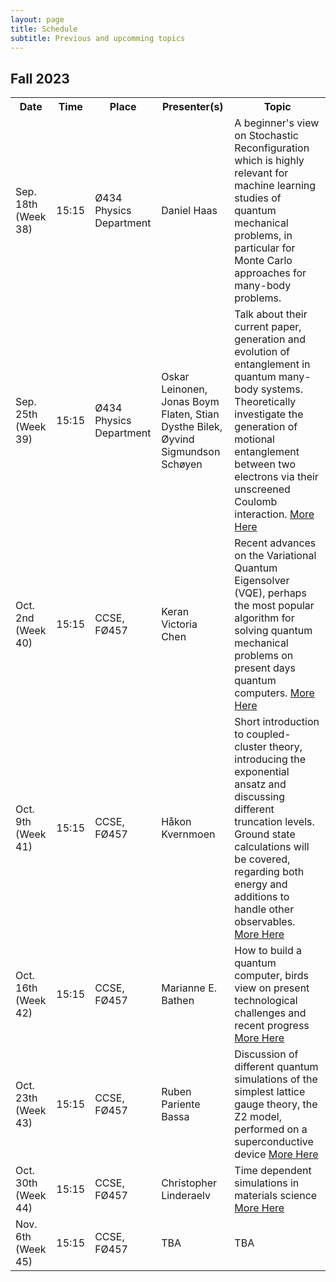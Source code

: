 ```yaml
---
layout: page
title: Schedule
subtitle: Previous and upcomming topics  
---
```


## Fall 2023
<table align="center">
  <tr>
    <th>Date</th>
    <th> Time </th>
    <th>Place</th>
    <th>Presenter(s)</th>
    <th>Topic</th>
  </tr>
  <tr>
    <td>Sep. 18th (Week 38)</td>
    <td>  15:15 </td>
    <td>  Ø434 Physics Department</td>
    <td>Daniel Haas</td>
    <td>A beginner's view on Stochastic Reconfiguration which is highly relevant for machine learning studies of quantum mechanical problems, in particular for Monte Carlo approaches for many-body problems.</td>
  </tr>

<tr>
    <td>Sep. 25th (Week 39)</td>
    <td>  15:15 </td>
    <td>  Ø434 Physics Department </td>
    <td> Oskar Leinonen, Jonas Boym Flaten, Stian Dysthe Bilek, Øyvind Sigmundson Schøyen </td>
    <td> Talk about their current paper, generation and evolution of entanglement in quantum many-body systems. Theoretically investigate the generation of motional entanglement between two electrons via their unscreened Coulomb interaction. <a href="https://qgaps.github.io/2023-09-22-quantum-consulting/">More Here</a> </td>
  </tr>

  <tr>
    <td>Oct. 2nd (Week 40)</td>
    <td>  15:15 </td>
    <td>  CCSE, FØ457 </td>
    <td> Keran Victoria Chen </td>
    <td> Recent advances on the Variational Quantum Eigensolver (VQE), perhaps the most popular algorithm for solving quantum mechanical problems on present days quantum computers. <a href="https://qgaps.github.io/2023-10-02-ADAPT-VQE">More Here</a> </td>
  </tr>

  <tr>
    <td>Oct. 9th (Week 41)</td>
    <td>  15:15 </td>
    <td>  CCSE, FØ457 </td>
    <td> Håkon Kvernmoen </td>
    <td>  Short introduction to coupled-cluster theory, introducing the exponential ansatz and discussing different truncation levels. Ground state calculations will be covered, regarding both energy and additions to handle other observables. <a href="https://qgaps.github.io/2023-10-06-coupled-cluster">More Here</a> </td>
  </tr>

  <tr>
    <td>Oct. 16th (Week 42)</td>
    <td>  15:15 </td>
    <td>  CCSE, FØ457 </td>
    <td> Marianne E. Bathen </td>
    <td> How to build a quantum computer,  birds view on present technological challenges and recent progress <a href="https://qgaps.github.io/2023-10-11-how-to-build-a-quantum-computer">More Here</a> </td>
  </tr>

  <tr>
    <td>Oct. 23th (Week 43)</td>
    <td>  15:15 </td>
    <td>  CCSE, FØ457 </td>
    <td> Ruben Pariente Bassa </td>
    <td> Discussion of different quantum simulations of the simplest lattice gauge theory, the Z2 model, performed on a superconductive device <a href="https://qgaps.github.io/2023-10-23-qc-lattice-gauge-theory/">More Here</a> </td>
  </tr>

  <tr>
    <td>Oct. 30th (Week 44)</td>
    <td>  15:15 </td>
    <td>  CCSE, FØ457 </td>
    <td> Christopher Linderaelv </td>
    <td> Time dependent simulations in materials science <a href="https://qgaps.github.io/2023-10-30-Time-dependent-simulations-in-materials-science.md">More Here</a> </td>
  </tr>

  <tr>
    <td>Nov. 6th (Week 45)</td>
    <td>  15:15 </td>
    <td>  CCSE, FØ457 </td>
    <td> TBA </td>
    <td> TBA </td>
  </tr>
</table>